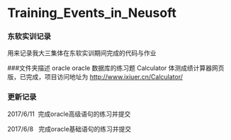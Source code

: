 ﻿# Training_Events_in_Neusoft
### 东软实训记录
用来记录我大三集体在东软实训期间完成的代码与作业

###文件夹描述
oracle oracle 数据库的练习题
Calculator 体测成绩计算器网页版，已完成，项目访问地址为 http://www.ixiuer.cn/Calculator/

### 更新记录

2017/6/11  完成oracle高级语句的练习并提交   

2017/6/8   完成oracle基础语句的练习并提交
